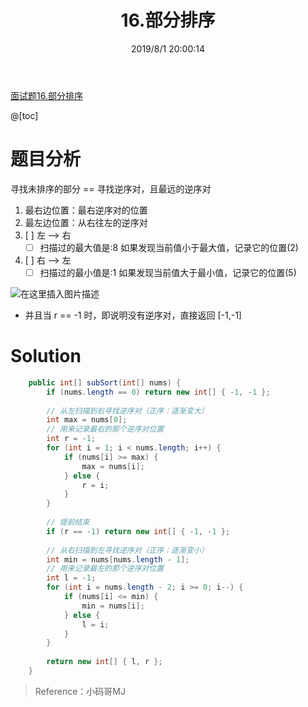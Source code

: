 ﻿---
title: 16.部分排序
categories:
- DSA
- Algorithm
- LeetCode
date: 2019/8/1 20:00:14
updated: 2020/12/10 12:00:14
---



[面试题16.部分排序](https://leetcode-cn.com/problems/sub-sort-lcci/)

@[toc]
# 题目分析
寻找未排序的部分 == 寻找逆序对，且最远的逆序对

 1. 最右边位置：最右逆序对的位置
 2. 最左边位置：从右往左的逆序对
 3. [ ] 左 --> 右
     - [ ] 扫描过的最大值是:8 如果发现当前值小于最大值，记录它的位置(2)
 4. [ ] 右 --> 左
     - [ ] 扫描过的最小值是:1 如果发现当前值大于最小值，记录它的位置(5)

![在这里插入图片描述](https://gitee.com/gaoyi-ai/image-bed/raw/master/images/20200501210825631.png)

 - 并且当 r == -1 时，即说明没有逆序对，直接返回 [-1,-1]

# Solution
```java
    public int[] subSort(int[] nums) {
    	if (nums.length == 0) return new int[] { -1, -1 };
    	
    	// 从左扫描到右寻找逆序对（正序：逐渐变大）
    	int max = nums[0];
    	// 用来记录最右的那个逆序对位置
    	int r = -1;
    	for (int i = 1; i < nums.length; i++) {
			if (nums[i] >= max) {
				max = nums[i];
			} else {
				r = i;
			}
		}
    	
    	// 提前结束
    	if (r == -1) return new int[] { -1, -1 };
    	
    	// 从右扫描到左寻找逆序对（正序：逐渐变小）
    	int min = nums[nums.length - 1];
    	// 用来记录最左的那个逆序对位置
    	int l = -1;
    	for (int i = nums.length - 2; i >= 0; i--) {
			if (nums[i] <= min) {
				min = nums[i];
			} else {
				l = i;
			}
		}
    	
        return new int[] { l, r };
    }
```

> Reference：小码哥MJ

